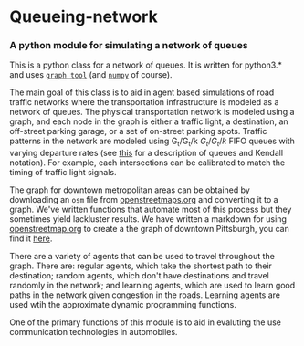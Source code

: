 Queueing-network
================

### A python module for simulating a network of queues


This is a python class for a network of queues. It is written for python3.* and uses [`graph_tool`](http://graph-tool.skewed.de/) (and [`numpy`](http://www.numpy.org/) of course).


The main goal of this class is to aid in agent based simulations of road traffic networks where the transportation infrastructure is modeled as a network of queues. The physical transportation network is modeled using a graph, and each node in the graph is either a traffic light, a destination, an off-street parking garage, or a set of on-street parking spots. Traffic patterns in the network are modeled using G<sub>t</sub>/G<sub>t</sub>/k $G_t/G_t/k$ FIFO queues with varying departure rates (see [this](http://en.wikipedia.org/wiki/Queueing_theory) for a description of queues and Kendall notation). For example, each intersections can be calibrated to match the timing of traffic light signals. 

The graph for downtown metropolitan areas can be obtained by downloading an `osm` file from [openstreetmaps.org](www.openstreetmaps.org) and converting it to a graph. We've written functions that automate most of this process but they sometimes yield lackluster results. We have written a markdown for using [openstreetmap.org](http://www.openstreetmap.org) to create a the graph of downtown Pittsburgh, you can find it [here](http://nbviewer.ipython.org/gist/danieljordon/975bf898c1ed2f4c8198).

There are a variety of agents that can be used to travel throughout the graph. There are: regular agents, which take the shortest path to their destination; random agents, which don't have destinations and travel randomly in the network; and learning agents, which are used to learn good paths in the network given congestion in the roads. Learning agents are used wtih the approximate dynamic programming functions.

One of the primary functions of this module is to aid in evaluting the use communication technologies in automobiles.
